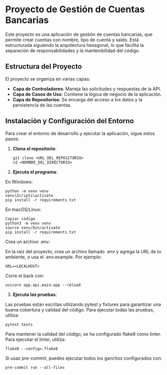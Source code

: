 # Proyecto de Gestión de Cuentas Bancarias

Este proyecto es una aplicación de gestión de cuentas bancarias, que permite crear cuentas con nombre, tipo de cuenta y saldo. Está estructurada siguiendo la arquitectura hexagonal, lo que facilita la separación de responsabilidades y la mantenibilidad del código. 

## Estructura del Proyecto

El proyecto se organiza en varias capas:

- **Capa de Controladores**: Maneja las solicitudes y respuestas de la API.
- **Capa de Casos de Uso**: Contiene la lógica de negocio de la aplicación.
- **Capa de Repositorios**: Se encarga del acceso a los datos y la persistencia de las cuentas.

## Instalación y Configuración del Entorno

Para crear el entorno de desarrollo y ejecutar la aplicación, sigue estos pasos:

1. **Clona el repositorio**:

   ```
   git clone <URL_DEL_REPOSITORIO>
   cd <NOMBRE_DEL_DIRECTORIO>
    ```

2. **Ejecuta el programa**:

En Windows:

   ```
python -m venv venv
venv\Scripts\activate
pip install -r requirements.txt

   ```
En macOS/Linux:

   ```
Copiar código
python3 -m venv venv
source venv/bin/activate
pip install -r requirements.txt
   ```
Crea un archivo .env:

En la raíz del proyecto, crea un archivo llamado .env y agrega la URL de tu ambiente, o usa el .env.example. Por ejemplo:

   ```
URL=<LOCALHOST>
   ```

Corre el back con:

   ```
uvicorn app.api.main:app --reload

   ```

3. **Ejecuta las pruebas**:

Las pruebas están escritas utilizando pytest y fixtures para garantizar una buena cobertura y calidad del código. Para ejecutar todas las pruebas, utiliza:
   ```
pytest tests
   ```

Para mantener la calidad del código, se ha configurado flake8 como linter. Para ejecutar el linter, utiliza:
   ```
flake8 --config=.flake8
   ```
Si usas pre-commit, puedes ejecutar todos los ganchos configurados con:
   ```
pre-commit run --all-files
   ```